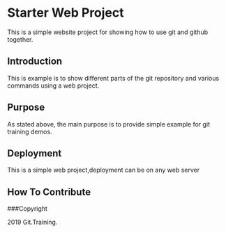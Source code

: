 # Starter Web Project

This is a simple website project for 
showing how to use git and github together.

## Introduction

This is example is to show different parts
of the git repository and various commands 
using a web project.

## Purpose

As stated above, the main purpose is to 
provide simple example for git training demos.

## Deployment

This is a simple web project,deployment
can be on any web server

## How To Contribute

###Copyright

2019 Git.Training.
